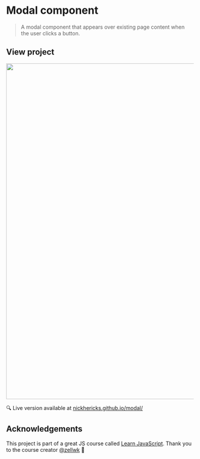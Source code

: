 # Modal component
> A modal component that appears over existing page content when the user clicks a button.

## View project
<img src="https://res.cloudinary.com/dtqevfsxh/image/upload/v1565078683/portfolio/zellmodal.png" width="899">

 :mag: Live version available at [nickhericks.github.io/modal/](https://nickhericks.github.io/modal/)

## Acknowledgements
This project is part of a great JS course called [Learn JavaScript](https://learnjavascript.today/). Thank you to the course creator [@zellwk](https://github.com/zellwk) :raised_hands:

